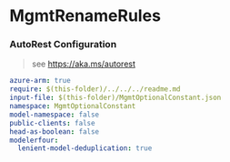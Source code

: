 # MgmtRenameRules

### AutoRest Configuration

> see https://aka.ms/autorest

``` yaml
azure-arm: true
require: $(this-folder)/../../../readme.md
input-file: $(this-folder)/MgmtOptionalConstant.json
namespace: MgmtOptionalConstant
model-namespace: false
public-clients: false
head-as-boolean: false
modelerfour:
  lenient-model-deduplication: true
```
